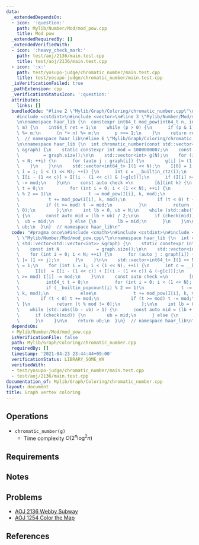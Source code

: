 ```yaml
---
data:
  _extendedDependsOn:
  - icon: ':question:'
    path: Mylib/Number/Mod/mod_pow.cpp
    title: Mod pow
  _extendedRequiredBy: []
  _extendedVerifiedWith:
  - icon: ':heavy_check_mark:'
    path: test/aoj/2136/main.test.cpp
    title: test/aoj/2136/main.test.cpp
  - icon: ':x:'
    path: test/yosupo-judge/chromatic_number/main.test.cpp
    title: test/yosupo-judge/chromatic_number/main.test.cpp
  _isVerificationFailed: true
  _pathExtension: cpp
  _verificationStatusIcon: ':question:'
  attributes:
    links: []
  bundledCode: "#line 2 \"Mylib/Graph/Coloring/chromatic_number.cpp\"\n#include <cmath>\n\
    #include <cstdint>\n#include <vector>\n#line 3 \"Mylib/Number/Mod/mod_pow.cpp\"\
    \n\nnamespace haar_lib {\n  constexpr int64_t mod_pow(int64_t n, int64_t p, int64_t\
    \ m) {\n    int64_t ret = 1;\n    while (p > 0) {\n      if (p & 1) (ret *= n)\
    \ %= m;\n      (n *= n) %= m;\n      p >>= 1;\n    }\n    return ret;\n  }\n}\
    \  // namespace haar_lib\n#line 6 \"Mylib/Graph/Coloring/chromatic_number.cpp\"\
    \n\nnamespace haar_lib {\n  int chromatic_number(const std::vector<std::vector<int>>\
    \ &graph) {\n    static constexpr int mod = 1000000007;\n    const int N     \
    \         = graph.size();\n\n    std::vector<int> g(N);\n    for (int i = 0; i\
    \ < N; ++i) {\n      for (auto j : graph[i]) {\n        g[i] |= (1 << j);\n  \
    \    }\n    }\n\n    std::vector<int64_t> I(1 << N);\n    I[0] = 1;\n    for (int\
    \ i = 1; i < (1 << N); ++i) {\n      int c = __builtin_ctz(i);\n      I[i]  =\
    \ I[i - (1 << c)] + I[(i - (1 << c)) & (~g[c])];\n      if (I[i] >= mod) I[i]\
    \ -= mod;\n    }\n\n    const auto check =\n        [&](int k) {\n          int64_t\
    \ t = 0;\n          for (int i = 0; i < (1 << N); ++i) {\n            if (__builtin_popcount(i)\
    \ % 2 == 1)\n              t -= mod_pow(I[i], k, mod);\n            else\n   \
    \           t += mod_pow(I[i], k, mod);\n            if (t < 0) t += mod;\n  \
    \          if (t >= mod) t -= mod;\n          }\n          return (t % mod !=\
    \ 0);\n        };\n\n    int lb = 0, ub = N;\n    while (std::abs(lb - ub) > 1)\
    \ {\n      const auto mid = (lb + ub) / 2;\n\n      if (check(mid)) {\n      \
    \  ub = mid;\n      } else {\n        lb = mid;\n      }\n    }\n\n    return\
    \ ub;\n  }\n}  // namespace haar_lib\n"
  code: "#pragma once\n#include <cmath>\n#include <cstdint>\n#include <vector>\n#include\
    \ \"Mylib/Number/Mod/mod_pow.cpp\"\n\nnamespace haar_lib {\n  int chromatic_number(const\
    \ std::vector<std::vector<int>> &graph) {\n    static constexpr int mod = 1000000007;\n\
    \    const int N              = graph.size();\n\n    std::vector<int> g(N);\n\
    \    for (int i = 0; i < N; ++i) {\n      for (auto j : graph[i]) {\n        g[i]\
    \ |= (1 << j);\n      }\n    }\n\n    std::vector<int64_t> I(1 << N);\n    I[0]\
    \ = 1;\n    for (int i = 1; i < (1 << N); ++i) {\n      int c = __builtin_ctz(i);\n\
    \      I[i]  = I[i - (1 << c)] + I[(i - (1 << c)) & (~g[c])];\n      if (I[i]\
    \ >= mod) I[i] -= mod;\n    }\n\n    const auto check =\n        [&](int k) {\n\
    \          int64_t t = 0;\n          for (int i = 0; i < (1 << N); ++i) {\n  \
    \          if (__builtin_popcount(i) % 2 == 1)\n              t -= mod_pow(I[i],\
    \ k, mod);\n            else\n              t += mod_pow(I[i], k, mod);\n    \
    \        if (t < 0) t += mod;\n            if (t >= mod) t -= mod;\n         \
    \ }\n          return (t % mod != 0);\n        };\n\n    int lb = 0, ub = N;\n\
    \    while (std::abs(lb - ub) > 1) {\n      const auto mid = (lb + ub) / 2;\n\n\
    \      if (check(mid)) {\n        ub = mid;\n      } else {\n        lb = mid;\n\
    \      }\n    }\n\n    return ub;\n  }\n}  // namespace haar_lib\n"
  dependsOn:
  - Mylib/Number/Mod/mod_pow.cpp
  isVerificationFile: false
  path: Mylib/Graph/Coloring/chromatic_number.cpp
  requiredBy: []
  timestamp: '2021-04-23 23:44:44+09:00'
  verificationStatus: LIBRARY_SOME_WA
  verifiedWith:
  - test/yosupo-judge/chromatic_number/main.test.cpp
  - test/aoj/2136/main.test.cpp
documentation_of: Mylib/Graph/Coloring/chromatic_number.cpp
layout: document
title: Graph vertex coloring
---
```


## Operations

- `chromatic_number(g)`
	- Time complexity $O(2^n \log^2 n)$

## Requirements

## Notes

## Problems

- [AOJ 2136 Webby Subway](http://judge.u-aizu.ac.jp/onlinejudge/description.jsp?id=2136)
- [AOJ 1254 Color the Map](http://judge.u-aizu.ac.jp/onlinejudge/description.jsp?id=1254)

## References

